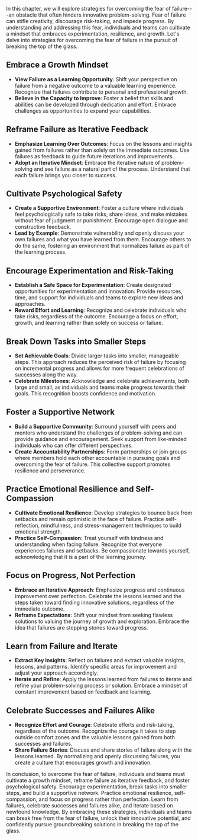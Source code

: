 
In this chapter, we will explore strategies for overcoming the fear of failure---an obstacle that often hinders innovative problem-solving. Fear of failure can stifle creativity, discourage risk-taking, and impede progress. By understanding and addressing this fear, individuals and teams can cultivate a mindset that embraces experimentation, resilience, and growth. Let's delve into strategies for overcoming the fear of failure in the pursuit of breaking the top of the glass.

Embrace a Growth Mindset
------------------------

* **View Failure as a Learning Opportunity**: Shift your perspective on failure from a negative outcome to a valuable learning experience. Recognize that failures contribute to personal and professional growth.
* **Believe in the Capacity to Improve**: Foster a belief that skills and abilities can be developed through dedication and effort. Embrace challenges as opportunities to expand your capabilities.

Reframe Failure as Iterative Feedback
-------------------------------------

* **Emphasize Learning Over Outcomes**: Focus on the lessons and insights gained from failures rather than solely on the immediate outcomes. Use failures as feedback to guide future iterations and improvements.
* **Adopt an Iterative Mindset**: Embrace the iterative nature of problem-solving and see failure as a natural part of the process. Understand that each failure brings you closer to success.

Cultivate Psychological Safety
------------------------------

* **Create a Supportive Environment**: Foster a culture where individuals feel psychologically safe to take risks, share ideas, and make mistakes without fear of judgment or punishment. Encourage open dialogue and constructive feedback.
* **Lead by Example**: Demonstrate vulnerability and openly discuss your own failures and what you have learned from them. Encourage others to do the same, fostering an environment that normalizes failure as part of the learning process.

Encourage Experimentation and Risk-Taking
-----------------------------------------

* **Establish a Safe Space for Experimentation**: Create designated opportunities for experimentation and innovation. Provide resources, time, and support for individuals and teams to explore new ideas and approaches.
* **Reward Effort and Learning**: Recognize and celebrate individuals who take risks, regardless of the outcome. Encourage a focus on effort, growth, and learning rather than solely on success or failure.

Break Down Tasks into Smaller Steps
-----------------------------------

* **Set Achievable Goals**: Divide larger tasks into smaller, manageable steps. This approach reduces the perceived risk of failure by focusing on incremental progress and allows for more frequent celebrations of successes along the way.
* **Celebrate Milestones**: Acknowledge and celebrate achievements, both large and small, as individuals and teams make progress towards their goals. This recognition boosts confidence and motivation.

Foster a Supportive Network
---------------------------

* **Build a Supportive Community**: Surround yourself with peers and mentors who understand the challenges of problem-solving and can provide guidance and encouragement. Seek support from like-minded individuals who can offer different perspectives.
* **Create Accountability Partnerships**: Form partnerships or join groups where members hold each other accountable in pursuing goals and overcoming the fear of failure. This collective support promotes resilience and perseverance.

Practice Emotional Resilience and Self-Compassion
-------------------------------------------------

* **Cultivate Emotional Resilience**: Develop strategies to bounce back from setbacks and remain optimistic in the face of failure. Practice self-reflection, mindfulness, and stress-management techniques to build emotional strength.
* **Practice Self-Compassion**: Treat yourself with kindness and understanding when facing failure. Recognize that everyone experiences failures and setbacks. Be compassionate towards yourself, acknowledging that it is a part of the learning journey.

Focus on Progress, Not Perfection
---------------------------------

* **Embrace an Iterative Approach**: Emphasize progress and continuous improvement over perfection. Celebrate the lessons learned and the steps taken toward finding innovative solutions, regardless of the immediate outcome.
* **Reframe Expectations**: Shift your mindset from seeking flawless solutions to valuing the journey of growth and exploration. Embrace the idea that failures are stepping stones toward progress.

Learn from Failure and Iterate
------------------------------

* **Extract Key Insights**: Reflect on failures and extract valuable insights, lessons, and patterns. Identify specific areas for improvement and adjust your approach accordingly.
* **Iterate and Refine**: Apply the lessons learned from failures to iterate and refine your problem-solving process or solution. Embrace a mindset of constant improvement based on feedback and learning.

Celebrate Successes and Failures Alike
--------------------------------------

* **Recognize Effort and Courage**: Celebrate efforts and risk-taking, regardless of the outcome. Recognize the courage it takes to step outside comfort zones and the valuable lessons gained from both successes and failures.
* **Share Failure Stories**: Discuss and share stories of failure along with the lessons learned. By normalizing and openly discussing failures, you create a culture that encourages growth and innovation.

In conclusion, to overcome the fear of failure, individuals and teams must cultivate a growth mindset, reframe failure as iterative feedback, and foster psychological safety. Encourage experimentation, break tasks into smaller steps, and build a supportive network. Practice emotional resilience, self-compassion, and focus on progress rather than perfection. Learn from failures, celebrate successes and failures alike, and iterate based on newfound knowledge. By embracing these strategies, individuals and teams can break free from the fear of failure, unlock their innovative potential, and confidently pursue groundbreaking solutions in breaking the top of the glass.
